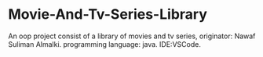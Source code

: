 # Movie-And-Tv-Series-Library
An oop project consist of a library of movies and tv series, originator: Nawaf Suliman Almalki.
programming language: java.
IDE:VSCode.
